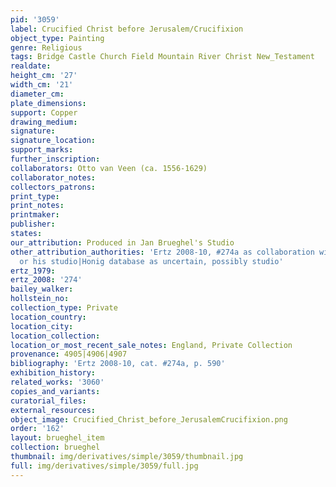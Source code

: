 ```yaml
---
pid: '3059'
label: Crucified Christ before Jerusalem/Crucifixion
object_type: Painting
genre: Religious
tags: Bridge Castle Church Field Mountain River Christ New_Testament
realdate: 
height_cm: '27'
width_cm: '21'
diameter_cm: 
plate_dimensions: 
support: Copper
drawing_medium: 
signature: 
signature_location: 
support_marks: 
further_inscription: 
collaborators: Otto van Veen (ca. 1556-1629)
collaborator_notes: 
collectors_patrons: 
print_type: 
print_notes: 
printmaker: 
publisher: 
states: 
our_attribution: Produced in Jan Brueghel's Studio
other_attribution_authorities: 'Ertz 2008-10, #274a as collaboration with Van Veen
  or his studio|Honig database as uncertain, possibly studio'
ertz_1979: 
ertz_2008: '274'
bailey_walker: 
hollstein_no: 
collection_type: Private
location_country: 
location_city: 
location_collection: 
location_or_most_recent_sale_notes: England, Private Collection
provenance: 4905|4906|4907
bibliography: 'Ertz 2008-10, cat. #274a, p. 590'
exhibition_history: 
related_works: '3060'
copies_and_variants: 
curatorial_files: 
external_resources: 
object_image: Crucified_Christ_before_JerusalemCrucifixion.png
order: '162'
layout: brueghel_item
collection: brueghel
thumbnail: img/derivatives/simple/3059/thumbnail.jpg
full: img/derivatives/simple/3059/full.jpg
---
```

